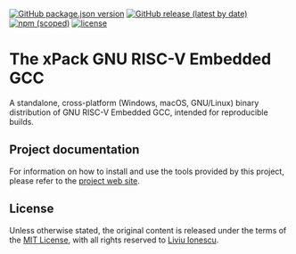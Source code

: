 [![GitHub package.json version](https://img.shields.io/github/package-json/v/xpack-dev-tools/riscv-none-elf-gcc-xpack)](https://github.com/xpack-dev-tools/riscv-none-elf-gcc-xpack/blob/xpack/package.json)
[![GitHub release (latest by date)](https://img.shields.io/github/v/release/xpack-dev-tools/riscv-none-elf-gcc-xpack)](https://github.com/xpack-dev-tools/riscv-none-elf-gcc-xpack/releases/)
[![npm (scoped)](https://img.shields.io/npm/v/@xpack-dev-tools/riscv-none-elf-gcc.svg?color=blue)](https://www.npmjs.com/package/@xpack-dev-tools/riscv-none-elf-gcc/)
[![license](https://img.shields.io/github/license/xpack-dev-tools/riscv-none-elf-gcc-xpack)](https://github.com/xpack-dev-tools/riscv-none-elf-gcc-xpack/blob/xpack/LICENSE)

# The xPack GNU RISC-V Embedded GCC

A standalone, cross-platform (Windows, macOS, GNU/Linux) binary distribution of GNU RISC-V Embedded GCC,
intended for reproducible builds.

## Project documentation

For information on how to install and use the tools provided by this project,
please refer to the
[project web site](https://xpack-dev-tools.github.io/riscv-none-elf-gcc-xpack/).

## License

Unless otherwise stated, the original content is released under the terms of the
[MIT License](https://opensource.org/licenses/mit/),
with all rights reserved to
[Liviu Ionescu](https://github.com/ilg-ul).
